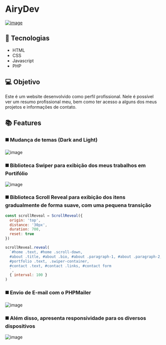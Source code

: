 # AiryDev

<a href="https://airydev.com.br/#home">![image](https://user-images.githubusercontent.com/48057126/131555237-98d45448-f1fd-49ce-b970-b0491bfc1981.png)</a>

## 🚀 Tecnologias

<ul>
  <li>HTML</li>
  <li>CSS</li>
  <li>Javascript</li>
  <li>PHP</li>
</ul>

## 💻 Objetivo

Este é um website desenvolvido como perfil profissional. Nele é possível ver um resumo profissional meu, bem como ter acesso a alguns dos meus projetos e informações de contato.

## 📚 Features

### ◼️ Mudança de temas (Dark and Light)

![image](https://user-images.githubusercontent.com/48057126/131557006-09ee3b27-e960-4777-9ce0-210954356e33.png)

####

### ◼️ Biblioteca Swiper para exibição dos meus trabalhos em Portifólio

![image](https://user-images.githubusercontent.com/48057126/131558013-20584811-ddc7-459b-b374-a4bd641dc480.png)

####

### ◼️ Biblioteca Scroll Reveal para exibição dos itens gradualmente de forma suave, com uma pequena transição

```js
const scrollReveal = ScrollReveal({
  origin: 'top',
  distance: '30px',
  duration: 700,
  reset: true
})

scrollReveal.reveal(
  `#home .text, #home .scroll-down,
  #about .title, #about .bio, #about .paragraph-1, #about .paragraph-2,
  #portfolio .text, .swiper-container,
  #contact .text, #contact .links, #contact form
  `,
  { interval: 100 }
)
```
### ◼️ Envio de E-mail com o PHPMailer
![image](https://user-images.githubusercontent.com/48057126/131681864-b294b329-9838-469e-ae3a-3e7152c63d6b.png)


### ◼️ Além disso, apresenta responsividade para os diversos dispositivos

![image](https://user-images.githubusercontent.com/48057126/131559653-3b12b7f1-46bf-4842-a236-cf76ecad0665.png)
